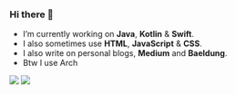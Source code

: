 ### Hi there 👋
- I’m currently working on **Java**, **Kotlin** & **Swift**.
- I also sometimes use **HTML**, **JavaScript** & **CSS**.
- I also write on personal blogs, **Medium** and **Baeldung**.
- Btw I use Arch

<a target="_blank" href="https://www.linkedin.com/in/hanggaajisayekti/"><img src="https://img.shields.io/badge/LinkedIn-0077B5?style=for-the-badge&logo=linkedin&logoColor=white"/></a>
<a target="_blank" href="https://www.hackerrank.com/bazeniancode"><img src="https://img.shields.io/badge/-Hackerrank-2EC866?style=for-the-badge&logo=HackerRank&logoColor=white"/></a>
<!--
**hangga/hangga** is a ✨ _special_ ✨ repository because its `README.md` (this file) appears on your GitHub profile.

Here are some ideas to get you started:

- 🔭 I’m currently working on Java, Kotlin and Swift
- 🌱 I’m currently learning Jetpack Compose & KMP
- 👯 I’m looking to collaborate on ...
- 🤔 I’m looking for help with ...
- 💬 Ask me about ...
- 📫 How to reach me: ...
- 😄 Pronouns: ...
- ⚡ Fun fact: ...
-->
